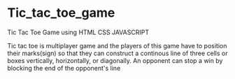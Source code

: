 # Tic_tac_toe_game

Tic Tac Toe Game using HTML CSS JAVASCRIPT

Tic tac toe is multiplayer game and the players of this game have to position their marks(sign)
so that they can construct a continous line of three cells or boxes vertically, horizontally, or diagonally.
An opponent can stop a win by blocking the end of the opponent's line 
